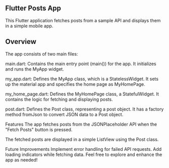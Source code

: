 ## Flutter Posts App
This Flutter application fetches posts from a sample API and displays them in a simple mobile app.

## Overview
The app consists of two main files:

main.dart: Contains the main entry point (main()) for the app. It initializes and runs the MyApp widget.

my_app.dart: Defines the MyApp class, which is a StatelessWidget. It sets up the material app and specifies the home page as MyHomePage.

my_home_page.dart: Defines the MyHomePage class, a StatefulWidget. It contains the logic for fetching and displaying posts.

post.dart: Defines the Post class, representing a post object. It has a factory method fromJson to convert JSON data to a Post object.

Features
The app fetches posts from the JSONPlaceholder API when the "Fetch Posts" button is pressed.

The fetched posts are displayed in a simple ListView using the Post class.

Future Improvements
Implement error handling for failed API requests.
Add loading indicators while fetching data.
Feel free to explore and enhance the app as needed!

